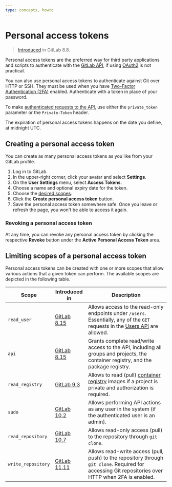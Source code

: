 ```yaml
---
type: concepts, howto
---
```


# Personal access tokens

> [Introduced][ce-3749] in GitLab 8.8.

Personal access tokens are the preferred way for third party applications and scripts to
authenticate with the [GitLab API][api], if using [OAuth2](../../api/oauth2.md) is not practical.

You can also use personal access tokens to authenticate against Git over HTTP or SSH. They must be used when you have [Two-Factor Authentication (2FA)][2fa] enabled. Authenticate with a token in place of your password.

To make [authenticated requests to the API][usage], use either the `private_token` parameter or the `Private-Token` header.

The expiration of personal access tokens happens on the date you define,
at midnight UTC.

## Creating a personal access token

You can create as many personal access tokens as you like from your GitLab
profile.

1. Log in to GitLab.
1. In the upper-right corner, click your avatar and select **Settings**.
1. On the  **User Settings** menu, select **Access Tokens**.
1. Choose a name and optional expiry date for the token.
1. Choose the [desired scopes](#limiting-scopes-of-a-personal-access-token).
1. Click the **Create personal access token** button.
1. Save the personal access token somewhere safe. Once you leave or refresh
   the page, you won't be able to access it again.

### Revoking a personal access token

At any time, you can revoke any personal access token by clicking the
respective **Revoke** button under the **Active Personal Access Token** area.

## Limiting scopes of a personal access token

Personal access tokens can be created with one or more scopes that allow various
actions that a given token can perform. The available scopes are depicted in
the following table.

| Scope              | Introduced in | Description |
| ------------------ | ------------- | ----------- |
| `read_user`        | [GitLab 8.15](https://gitlab.com/gitlab-org/gitlab-foss/merge_requests/5951)   | Allows access to the read-only endpoints under `/users`. Essentially, any of the `GET` requests in the [Users API][users] are allowed. |
| `api`              | [GitLab 8.15](https://gitlab.com/gitlab-org/gitlab-foss/merge_requests/5951)   | Grants complete read/write access to the API, including all groups and projects, the container registry, and the package registry. |
| `read_registry`    | [GitLab 9.3](https://gitlab.com/gitlab-org/gitlab-foss/merge_requests/11845)   | Allows to read (pull) [container registry] images if a project is private and authorization is required. |
| `sudo`             | [GitLab 10.2](https://gitlab.com/gitlab-org/gitlab-foss/merge_requests/14838)  | Allows performing API actions as any user in the system (if the authenticated user is an admin). |
| `read_repository`  | [GitLab 10.7](https://gitlab.com/gitlab-org/gitlab-foss/merge_requests/17894)  | Allows read-only access (pull) to the repository through `git clone`. |
| `write_repository` | [GitLab 11.11](https://gitlab.com/gitlab-org/gitlab-foss/merge_requests/26021) | Allows read-write access (pull, push) to the repository through `git clone`. Required for accessing Git repositories over HTTP when 2FA is enabled. |

[2fa]: ../account/two_factor_authentication.md
[api]: ../../api/README.md
[ce-3749]: https://gitlab.com/gitlab-org/gitlab-foss/merge_requests/3749
[container registry]: ../packages/container_registry/index.md
[users]: ../../api/users.md
[usage]: ../../api/README.md#personal-access-tokens

<!-- ## Troubleshooting

Include any troubleshooting steps that you can foresee. If you know beforehand what issues
one might have when setting this up, or when something is changed, or on upgrading, it's
important to describe those, too. Think of things that may go wrong and include them here.
This is important to minimize requests for support, and to avoid doc comments with
questions that you know someone might ask.

Each scenario can be a third-level heading, e.g. `### Getting error message X`.
If you have none to add when creating a doc, leave this section in place
but commented out to help encourage others to add to it in the future. -->
